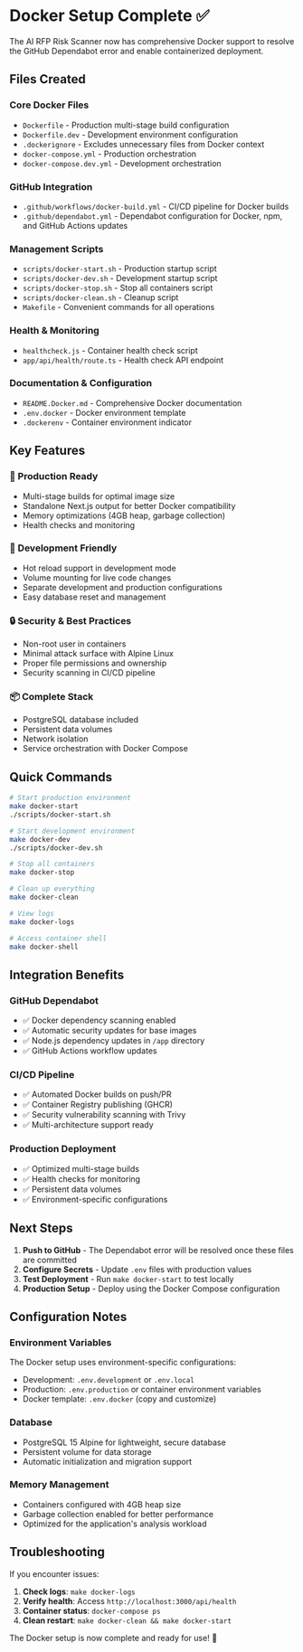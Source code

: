 
# Docker Setup Complete ✅

The AI RFP Risk Scanner now has comprehensive Docker support to resolve the GitHub Dependabot error and enable containerized deployment.

## Files Created

### Core Docker Files
- `Dockerfile` - Production multi-stage build configuration
- `Dockerfile.dev` - Development environment configuration  
- `.dockerignore` - Excludes unnecessary files from Docker context
- `docker-compose.yml` - Production orchestration
- `docker-compose.dev.yml` - Development orchestration

### GitHub Integration
- `.github/workflows/docker-build.yml` - CI/CD pipeline for Docker builds
- `.github/dependabot.yml` - Dependabot configuration for Docker, npm, and GitHub Actions updates

### Management Scripts
- `scripts/docker-start.sh` - Production startup script
- `scripts/docker-dev.sh` - Development startup script
- `scripts/docker-stop.sh` - Stop all containers script
- `scripts/docker-clean.sh` - Cleanup script
- `Makefile` - Convenient commands for all operations

### Health & Monitoring
- `healthcheck.js` - Container health check script
- `app/api/health/route.ts` - Health check API endpoint

### Documentation & Configuration
- `README.Docker.md` - Comprehensive Docker documentation
- `.env.docker` - Docker environment template
- `.dockerenv` - Container environment indicator

## Key Features

### 🚀 Production Ready
- Multi-stage builds for optimal image size
- Standalone Next.js output for better Docker compatibility
- Memory optimizations (4GB heap, garbage collection)
- Health checks and monitoring

### 🔧 Development Friendly
- Hot reload support in development mode
- Volume mounting for live code changes  
- Separate development and production configurations
- Easy database reset and management

### 🔒 Security & Best Practices
- Non-root user in containers
- Minimal attack surface with Alpine Linux
- Proper file permissions and ownership
- Security scanning in CI/CD pipeline

### 📦 Complete Stack
- PostgreSQL database included
- Persistent data volumes
- Network isolation
- Service orchestration with Docker Compose

## Quick Commands

```bash
# Start production environment
make docker-start
./scripts/docker-start.sh

# Start development environment  
make docker-dev
./scripts/docker-dev.sh

# Stop all containers
make docker-stop

# Clean up everything
make docker-clean

# View logs
make docker-logs

# Access container shell
make docker-shell
```

## Integration Benefits

### GitHub Dependabot
- ✅ Docker dependency scanning enabled
- ✅ Automatic security updates for base images
- ✅ Node.js dependency updates in `/app` directory
- ✅ GitHub Actions workflow updates

### CI/CD Pipeline
- ✅ Automated Docker builds on push/PR
- ✅ Container Registry publishing (GHCR)
- ✅ Security vulnerability scanning with Trivy
- ✅ Multi-architecture support ready

### Production Deployment
- ✅ Optimized multi-stage builds
- ✅ Health checks for monitoring
- ✅ Persistent data volumes
- ✅ Environment-specific configurations

## Next Steps

1. **Push to GitHub** - The Dependabot error will be resolved once these files are committed
2. **Configure Secrets** - Update `.env` files with production values
3. **Test Deployment** - Run `make docker-start` to test locally
4. **Production Setup** - Deploy using the Docker Compose configuration

## Configuration Notes

### Environment Variables
The Docker setup uses environment-specific configurations:
- Development: `.env.development` or `.env.local`
- Production: `.env.production` or container environment variables
- Docker template: `.env.docker` (copy and customize)

### Database
- PostgreSQL 15 Alpine for lightweight, secure database
- Persistent volume for data storage
- Automatic initialization and migration support

### Memory Management
- Containers configured with 4GB heap size
- Garbage collection enabled for better performance
- Optimized for the application's analysis workload

## Troubleshooting

If you encounter issues:

1. **Check logs**: `make docker-logs`
2. **Verify health**: Access `http://localhost:3000/api/health`
3. **Container status**: `docker-compose ps`
4. **Clean restart**: `make docker-clean && make docker-start`

The Docker setup is now complete and ready for use! 🎉

